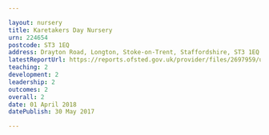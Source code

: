 ```yaml
---

layout: nursery
title: Karetakers Day Nursery
urn: 224654
postcode: ST3 1EQ
address: Drayton Road, Longton, Stoke-on-Trent, Staffordshire, ST3 1EQ
latestReportUrl: https://reports.ofsted.gov.uk/provider/files/2697959/urn/224654.pdf
teaching: 2
development: 2
leadership: 2
outcomes: 2
overall: 2
date: 01 April 2018 
datePublish: 30 May 2017

---
```

